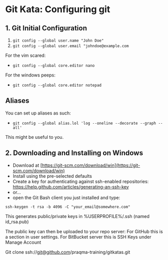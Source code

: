 # Git Kata: Configuring git


## 1. Git Initial Configuration
1. `git config --global user.name "John Doe"`
1. `git config --global user.email "johndoe@example.com`

For the vim scared:
- `git config --global core.editor nano`

For the windows peeps:
- `git config --global core.editor notepad`

## Aliases

You can set up aliases as such:
* `git config --global alias.lol 'log --oneline --decorate --graph --all'`

This might be useful to you.

## 2. Downloading and Installing on Windows

* Download at [https://git-scm.com/download/win](https://git-scm.com/download/win)
* Install using the pre-selected defaults
* Create a key for authenticating against ssh-enabled repositories:
https://help.github.com/articles/generating-an-ssh-key
* or...
* open the Git Bash client you just installed and type:

`ssh-keygen -t rsa -b 4096 -C "your_email@somewhere.com"`

This generates public/private keys in %USERPROFILE%/.ssh (named id_rsa.pub)

The public key can then be uploaded to your repo server:
For GitHub this is a section in user settings.
For BitBucket server this is SSH Keys under Manage Account

Git clone ssh://git@github.com/praqma-training/gitkatas.git
